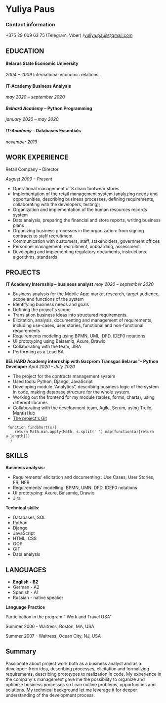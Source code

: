# **Yuliya Paus**

### **Contact information**
+375 29 609 63 75 (Telegram, Viber)
/yuliya.paus@gmail.com

## **EDUCATION**

#### **Belarus State Economic University** 
*2004 –  2009*
International economic relations.
#### **IT-Academy**          Business Analysis
*may 2020 – september 2020*
#### *Belhard Academy* – Python Programming
*january  2020 – may 2020*
#### *IT-Academy* – Databases Essentials
*november 2019*

## **WORK EXPERIENCE**

Retail Company – Director

*August 2009 – Present*

* Operational management of 8 chain footwear stores
* Implementation of the retail management system (analyzing needs and opportunities, describing business processes, defining requirements, collaborating with the developers, testing);
* Organization and implementation of the human resources records system
* Data analysis, preparing the financial and store reports, writing business plans 
* Organizing business processes in the organization: from signing contracts to staff recruitment
* Communication with customers, staff, stakeholders, government offices 
* Personnel management: recruitment, onboarding,  assessment
* Developing and implementing regulatory documents, instructions. algorithms, standards 

## **PROJECTS**

**IT Academy Internship – business analyst**
*may 2020 – september 2020*
* Business analysis for the Mobile App: market research, target audience, scope and functions of the system 
* Identifying business needs and goals 
* Defining the project's scope
* Translation business ideas into structured requirements.
* Elicitation, analysis, documenting and management of requirements, including use-cases, user stories, functional and non-functional requirements
* Requirements modeling using BPMN, UML, DFD, IDEF0 notations
* UI prototyping using Balsamiq, Axure, Drawio
* Collaborating with the team, JIRA 
* Performing as a Lead BA

**BELHARD Academy internship with Gazprom Transgas Belarus"– Python Developer**
*April 2020 – July 2020*
* The project for the contracts management system 
* Used tools: Python, Django, JavaScript
* Developing module “Analytics”, describing business logic of the system in code, making database structure for the whole system. 
* Working out the frontend for my module (tables, forms, charts), using different libraries 
* Collaborating with the development team, Agile, Scrum, using Trello, MantisHub 
* [The project's Git](https://github.com/yuliyapaus/GAZ)

```
 function findShort(s){
    return Math.min.apply(Math, s.split(' ').map(function(a){return a.length}))
  } 
  ```


## **SKILLS**
**Business analysis:**
- Requirements’ elicitation and documenting : Use Cases, User Stories, FR, NFR
- Requirements’ modelling: BPMN, UMN. DFD, IDEF0 notations
- UI prototyping: Axure, Balsamiq, Drawio
- Jira

**Technical skills:**
- Databases, SQL
- Python
- Django
- JavaScript
- HTML, CSS
- OOP
- GIT
- Data analysis

## **LANGUAGES**

* **English - B2**
* German - А2
* Spanish - А1
* Russian - native speaker 

**Language Practice**

Participation in the program “ Work and Travel USA”

Summer 2006 - Waitress, Boston, MA, USA

Summer 2007 - Waitress, Ocean City, NJ, USA

## **Summary**
Passionate about project work both as a business analyst and as a developer: from idea, describing processes, elicitation and formalizing requirements, describing prototypes to realization in code. My experience in the company's management gave me the possibility to organize and optimize business processes so I can outline problems, opportunities and solutions. My technical background let me leverage it for deeper understanding of the development process. 

